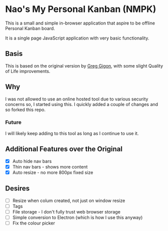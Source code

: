 Nao's My Personal Kanban (NMPK)
==========================

This is a small and simple in-browser application that aspire to be offline Personal Kanban board.

It is a single page JavaScript application with very basic functionality. 

## Basis

This is based on the original version by [Greg Gigon](https://github.com/greggigon), with some slight Quality of Life improvements.

## Why

I was not allowed to use an online hosted tool due to various security concerns so, I started using this. I quickly added a couple of changes and so forked this repo.

### Future

I will likely keep adding to this tool as long as I continue to use it.

## Additional Features over the Original

  - [x] Auto hide nav bars
  - [x] Thin nav bars - shows more content
  - [x] Auto resize - no more 800px fixed size
  
## Desires
  
  - [ ] Resize when colum created, not just on window resize
  - [ ] Tags
  - [ ] File storage - I don't fully trust web browser storage
  - [ ] Simple conversion to Electron (which is how I use this anyway)
  - [ ] Fix the colour picker

